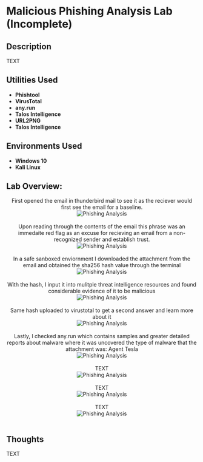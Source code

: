 <h1>Malicious Phishing Analysis Lab (Incomplete)</h1>


<h2>Description</h2>
TEXT
<br />
<h2>Utilities Used</h2>

- <b>Phishtool</b> 
- <b>VirusTotal</b>
- <b>any.run</b>
- <b>Talos Intelligence</b>
- <b>URL2PNG</b>
- <b>Talos Intelligence</b>


<h2>Environments Used </h2>

- <b>Windows 10</b> 
- <b>Kali Linux</b> 
<h2>Lab Overview:</h2>

<p align="center">
First opened the email in thunderbird mail to see it as the reciever would first see the email for a baseline.<br/>
<img src="https://github.com/KirkDJohnson/Phishing-Analysis/assets/164972007/09861a53-26a7-4811-99ab-39306c7b8355"  alt="Phishing Analysis"/>
<br />
<br />
Upon reading through the contents of the email this phrase was an immedaite red flag as an excuse for recieving an email from a non-recognized sender and establish trust.<br/>
<img src="https://github.com/KirkDJohnson/Phishing-Analysis/assets/164972007/2cb37b20-d467-4831-a70f-a5093a402a53"  alt="Phishing Analysis"/>
<br />
<br />
In a safe sanboxed enviornment I downloaded the attachment from the email and obtained the sha256 hash value through the terminal <br/>
<img src="https://github.com/KirkDJohnson/Phishing-Analysis/assets/164972007/874820ef-c1e5-4a75-91ba-71ca5d57f270"  alt="Phishing Analysis"/>
<br />
<br />
With the hash, I input it into mulitple threat intelligence resources and found considerable evidence of it to be malicious<br/>
<img src="https://github.com/KirkDJohnson/Phishing-Analysis/assets/164972007/0635ea6c-c16b-4bd9-967f-d7d8fdcf2049"  alt="Phishing Analysis"/>
<br />
<br />
Same hash uploaded to virustotal to get a second answer and learn more about it<br/>
<img src="https://github.com/KirkDJohnson/Phishing-Analysis/assets/164972007/6ad43c5d-a161-447f-99c8-cf1f9fc4c99e"  alt="Phishing Analysis"/>
<br />
<br />
Lastly, I checked any.run which contains samples and greater detailed reports about malware where it was uncovered the type of malware that the attachment was: Agent Tesla<br/>
<img src="https://github.com/KirkDJohnson/Phishing-Analysis/assets/164972007/981cba13-cba7-4196-a931-5d48c63736b7"  alt="Phishing Analysis"/>
<br />
<br />
TEXT<br/>
<img src="https://github.com/KirkDJohnson/Phishing-Analysis/assets/164972007/e2b92b11-f412-465b-b6bf-6040ec87342c"  alt="Phishing Analysis"/>
<br />
<br />
TEXT<br/>
<img src=""  alt="Phishing Analysis"/>
<br />
<br />
TEXT<br/>
<img src="https://github.com/KirkDJohnson/Phishing-Analysis/assets/164972007/fe77a94b-bb87-4f1b-a898-03576f453f39"  alt="Phishing Analysis"/>
<br />
<br />

<h2>Thoughts</h2>
TEXT
<!--
 ```diff
- text in red
+ text in green
! text in orange
# text in gray
@@ text in purple (and bold)@@
```
--!>
